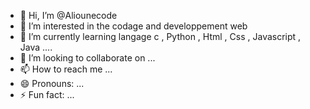 - 👋 Hi, I’m @Aliounecode 
- 👀 I’m interested in the codage and developpement web 
- 🌱 I’m currently learning langage c , Python , Html , Css , Javascript , Java ....
- 💞️ I’m looking to collaborate on ...
- 📫 How to reach me ...
- 😄 Pronouns: ...
- ⚡ Fun fact: ...

<!---
Aliounecode/Aliounecode is a ✨ special ✨ repository because its `README.md` (this file) appears on your GitHub profile.
You can click the Preview link to take a look at your changes.
--->
